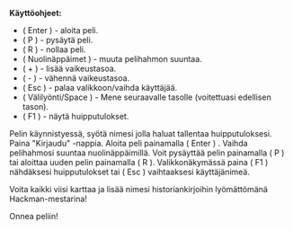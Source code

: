 **Käyttöohjeet:**

- ( Enter ) - aloita peli.
- ( P ) - pysäytä peli.
- ( R ) - nollaa peli.
- ( Nuolinäppäimet ) - muuta pelihahmon suuntaa.
- ( + ) - lisää vaikeustasoa.
- ( - ) - vähennä vaikeustasoa.
- ( Esc ) - palaa valikkoon/vaihda käyttäjää.
- ( Välilyönti/Space ) - Mene seuraavalle tasolle (voitettuasi edellisen tason).
- ( F1 ) - näytä huipputulokset.



Pelin käynnistyessä, syötä nimesi jolla haluat tallentaa huipputuloksesi. Paina "Kirjaudu" -nappia.
Aloita peli painamalla ( Enter ) . Vaihda pelihahmosi suuntaa nuolinäppäimillä. Voit pysäyttää pelin painamalla ( P ) tai aloittaa uuden pelin painamalla ( R ). Valikkonäkymässä paina ( F1 ) nähdäksesi huipputulokset tai ( Esc ) vaihtaaksesi käyttäjänimeä.

Voita kaikki viisi karttaa ja lisää nimesi historiankirjoihin lyömättömänä Hackman-mestarina!

Onnea peliin!